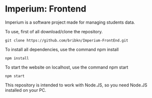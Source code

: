 # Imperium: Frontend

Imperium is a software project made for managing students data.

To use, first of all download/clone the repository.

```
git clone https://github.com/bribkn/Imperium-FrontEnd.git
```

To install all dependencies, use the command npm install

```
npm install
```

To start the website on localhost, use the command npm start

```
npm start
```

This repository is intended to work with Node.JS, so you need Node.JS installed on your PC.
